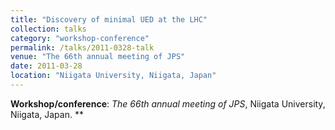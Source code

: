 ```yaml
---
title: "Discovery of minimal UED at the LHC"
collection: talks
category: "workshop-conference"
permalink: /talks/2011-0328-talk
venue: "The 66th annual meeting of JPS"
date: 2011-03-28
location: "Niigata University, Niigata, Japan"
---
```

**Workshop/conference**: *The 66th annual meeting of JPS*, Niigata University, Niigata, Japan. **



